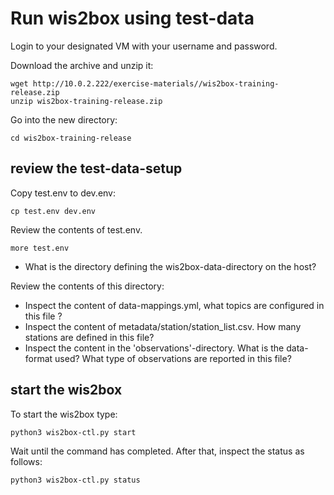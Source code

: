 # Run wis2box using test-data

Login to your designated VM with your username and password.

Download the archive and unzip it:

```
wget http://10.0.2.222/exercise-materials//wis2box-training-release.zip
unzip wis2box-training-release.zip
```

Go into the new directory:

```
cd wis2box-training-release
```

## review the test-data-setup

Copy test.env to dev.env:

```
cp test.env dev.env
```

Review the contents of test.env. 

```
more test.env
```


- What is the directory defining the wis2box-data-directory on the host?

Review the contents of this directory: 
- Inspect the content of data-mappings.yml, what topics are configured in this file ?
- Inspect the content of metadata/station/station_list.csv. How many stations are defined in this file?
- Inspect the content in the 'observations'-directory. What is the data-format used? What type of observations are reported in this file?

## start the wis2box

To start the wis2box type:

```
python3 wis2box-ctl.py start
```

Wait until the command has completed.
After that, inspect the status as follows:

```
python3 wis2box-ctl.py status
```






